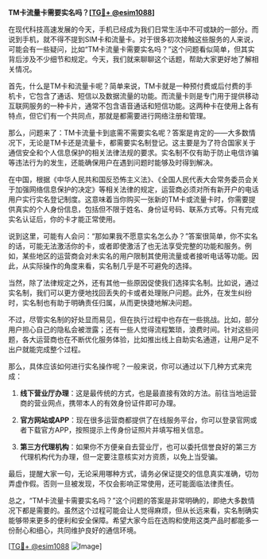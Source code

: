 **TM卡流量卡需要实名吗？[[TG💪+ @esim1088](https://t.me/s/esim1088)]**

在现代科技高速发展的今天，手机已经成为我们日常生活中不可或缺的一部分。而说到手机，就不得不提到SIM卡和流量卡。对于很多初次接触这些服务的人来说，可能会有一些疑问，比如“TM卡流量卡需要实名吗？”这个问题看似简单，但其实背后涉及不少细节和规定。今天，我们就来聊聊这个话题，帮助大家更好地了解相关情况。

首先，什么是TM卡和流量卡呢？简单来说，TM卡就是一种预付费或后付费的手机卡，它包含了通话、短信以及数据流量的功能。而流量卡则是专门用于提供移动互联网服务的一种卡片，通常不包含语音通话和短信功能。这两种卡在使用上各有特点，但它们有一个共同点，那就是都需要进行网络注册和管理。

那么，问题来了：TM卡流量卡到底需不需要实名呢？答案是肯定的——大多数情况下，无论是TM卡还是流量卡，都需要实名制登记。这主要是为了符合国家关于通信安全和个人信息保护的相关法律法规的要求。实名制不仅有助于防止电信诈骗等违法行为的发生，还能确保用户在遇到问题时能够及时得到解决。

在中国，根据《中华人民共和国反恐怖主义法》、《全国人民代表大会常务委员会关于加强网络信息保护的决定》等相关法律的规定，运营商必须对所有新开户的电话用户实行实名登记制度。这意味着当你购买一张新的TM卡或流量卡时，你需要提供真实的个人身份信息，包括但不限于姓名、身份证号码、联系方式等。只有完成实名认证后，你的卡才能正常使用。

说到这里，可能有人会问：“那如果我不愿意实名怎么办？”答案很简单，你不实名的话，可能无法激活你的卡，或者即使激活了也无法享受完整的功能和服务。例如，某些地区的运营商会对未实名的用户限制其使用流量或者接听电话等功能。因此，从实际操作的角度来看，实名制几乎是不可避免的选择。

当然，除了法律规定之外，还有其他一些原因促使我们选择实名制。比如说，通过实名制，我们可以更方便地找回丢失的卡或者处理账户问题。此外，在发生纠纷时，实名制也有助于明确责任归属，从而更快捷地解决问题。

不过，尽管实名制的好处显而易见，但在执行过程中也存在一些挑战。比如，部分用户担心自己的隐私会被泄露；还有一些人觉得流程繁琐，浪费时间。针对这些问题，各大运营商也在不断优化服务体验，比如推出线上自助实名通道，让用户足不出户就能完成整个过程。

那么，具体应该如何进行实名操作呢？一般来说，你可以通过以下几种方式来完成：

1. **线下营业厅办理**：这是最传统的方式，也是最直接有效的方法。前往当地运营商的营业网点，携带本人的有效身份证件即可办理。
   
2. **官方网站或APP**：现在很多运营商都提供了在线服务平台，你可以登录官网或者下载官方APP，按照提示上传身份证照片并填写相关信息。
   
3. **第三方代理机构**：如果你不方便亲自去营业厅，也可以委托信誉良好的第三方代理机构代为办理，但一定要注意核实对方资质，以免上当受骗。

最后，提醒大家一句，无论采用哪种方式，请务必保证提交的信息真实准确，切勿弄虚作假。否则一旦被发现，不仅会影响正常使用，还可能面临法律责任。

总之，“TM卡流量卡需要实名吗？”这个问题的答案是非常明确的，即绝大多数情况下都是需要的。虽然这个过程可能会让人觉得麻烦，但从长远来看，实名制确实能够带来更多的便利和安全保障。希望大家今后在选购和使用这类产品时都能多一份耐心和细心，共同维护良好的通信环境。

[[TG💪+ @esim1088](https://t.me/s/esim1088) ![Image](https://i.postimg.cc/4NQfJmqS/Snipaste-2025-05-13-00-14-12.png)]
